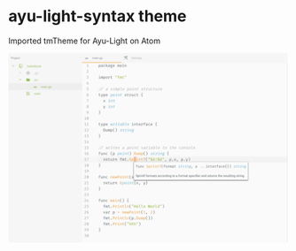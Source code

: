 # ayu-light-syntax theme

Imported tmTheme for Ayu-Light on Atom

![A screenshot of your theme](screenshot.png)
